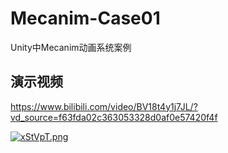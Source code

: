 # Mecanim-Case01
Unity中Mecanim动画系统案例

## 演示视频
https://www.bilibili.com/video/BV18t4y1j7JL/?vd_source=f63fda02c363053328d0af0e57420f4f

[![xStVpT.png](https://s1.ax1x.com/2022/09/17/xStVpT.png)](https://imgse.com/i/xStVpT)
